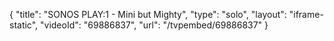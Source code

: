 {
    "title": "SONOS PLAY:1 - Mini but Mighty",
    "type": "solo",
    "layout": "iframe-static",
    "videoId": "69886837",
    "url": "\/tvpembed\/69886837"
}